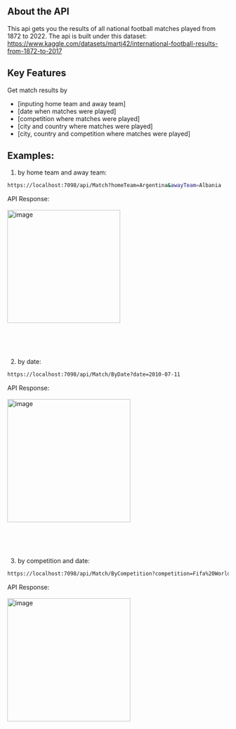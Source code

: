 ## About the API
This api gets you the results of all national football matches played from 1872 to 2022. 
The api is built under this dataset: https://www.kaggle.com/datasets/martj42/international-football-results-from-1872-to-2017

## Key Features
Get match results by
- [inputing home team and away team]
- [date when matches were played]
- [competition where matches were played]
- [city and country where matches were played]
- [city, country and competition where matches were played]

## Examples: 
1. by home team and away team:
```bash
https://localhost:7098/api/Match?homeTeam=Argentina&awayTeam=Albania
```
API Response:
<br>
<br>
<img width="257" alt="image" src="https://user-images.githubusercontent.com/45341025/207333657-e9063554-35b2-4d3d-8ea9-d5c739b6b852.png">

<br>
<br>
<br>

2. by date:
```bash
https://localhost:7098/api/Match/ByDate?date=2010-07-11
```
API Response:
<br>
<br>
<img width="280" alt="image" src="https://user-images.githubusercontent.com/45341025/207336447-a8f7cdc3-3fd5-4aa4-9dda-9d137691dd8b.png">

<br>
<br>
<br>

3. by competition and date:
```bash
https://localhost:7098/api/Match/ByCompetition?competition=Fifa%20World%20Cup&homeTeam=France&awayTeam=Croatia
```
API Response:
<br>
<br>
<img width="280" alt="image" src="https://user-images.githubusercontent.com/45341025/207338502-d1573aea-c0c2-4013-a3c4-ce90125319f6.png">


<br>
<br>
<br>







